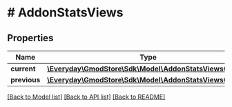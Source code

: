 # # AddonStatsViews

## Properties

Name | Type | Description | Notes
------------ | ------------- | ------------- | -------------
**current** | [**\Everyday\GmodStore\Sdk\Model\AddonStatsViewsCurrent**](AddonStatsViewsCurrent.md) |  | [optional]
**previous** | [**\Everyday\GmodStore\Sdk\Model\AddonStatsViewsCurrent**](AddonStatsViewsCurrent.md) |  | [optional]

[[Back to Model list]](../../README.md#models) [[Back to API list]](../../README.md#endpoints) [[Back to README]](../../README.md)

